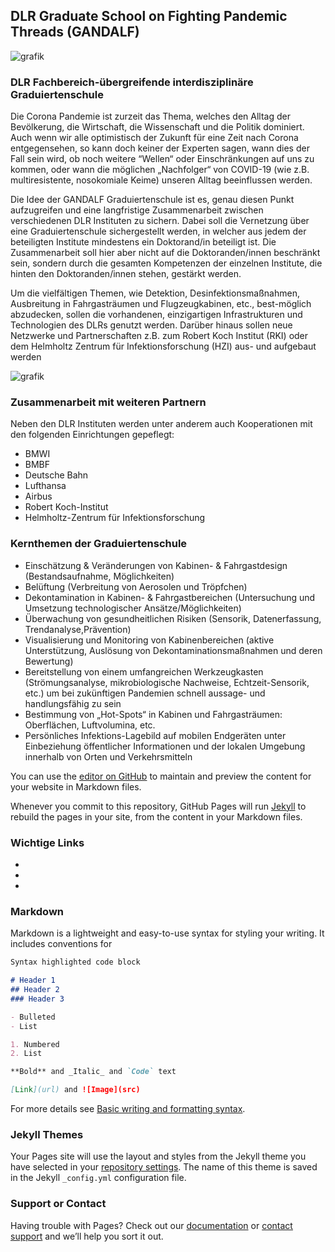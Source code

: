 ## DLR Graduate School on Fighting Pandemic Threads (GANDALF)

![grafik](https://user-images.githubusercontent.com/93976790/140899514-f4582edb-e2d0-4f80-bd5b-db8f9bcc9d1f.png)

### DLR Fachbereich-übergreifende interdisziplinäre Graduiertenschule

Die Corona Pandemie ist zurzeit das Thema, welches den Alltag der Bevölkerung, die Wirtschaft, die Wissenschaft und die Politik dominiert. Auch wenn wir alle optimistisch der Zukunft für eine Zeit nach Corona entgegensehen, so kann doch keiner der Experten sagen, wann dies der Fall sein wird, ob noch weitere “Wellen“ oder Einschränkungen auf uns zu kommen, oder wann die möglichen „Nachfolger“ von COVID-19 (wie z.B. multiresistente, nosokomiale Keime) unseren Alltag beeinflussen werden.

Die Idee der GANDALF Graduiertenschule ist es, genau diesen Punkt aufzugreifen und eine langfristige Zusammenarbeit zwischen verschiedenen DLR Instituten zu sichern. Dabei soll die Vernetzung über eine Graduiertenschule sichergestellt werden, in welcher aus jedem der beteiligten Institute mindestens ein Doktorand/in beteiligt ist. Die Zusammenarbeit soll hier aber nicht auf die Doktoranden/innen beschränkt sein, sondern durch die gesamten Kompetenzen der einzelnen
Institute, die hinten den Doktoranden/innen stehen, gestärkt werden.

Um die vielfältigen Themen, wie Detektion, Desinfektionsmaßnahmen, Ausbreitung in Fahrgasträumen und Flugzeugkabinen, etc., best-möglich abzudecken, sollen die vorhandenen, einzigartigen Infrastrukturen und Technologien des DLRs genutzt werden. Darüber hinaus sollen neue Netzwerke und Partnerschaften z.B. zum Robert Koch Institut (RKI) oder dem Helmholtz Zentrum für Infektionsforschung (HZI) aus- und aufgebaut werden





![grafik](https://user-images.githubusercontent.com/93976790/140900403-44208142-dbc5-405d-8c6d-4b38a6400c06.png)


### Zusammenarbeit mit weiteren Partnern

Neben den DLR Instituten werden unter anderem auch Kooperationen mit den folgenden Einrichtungen gepeflegt: 

- BMWI
- BMBF
- Deutsche Bahn
- Lufthansa
- Airbus
- Robert Koch-Institut
- Helmholtz-Zentrum für Infektionsforschung




### Kernthemen der Graduiertenschule

- Einschätzung & Veränderungen von Kabinen- & Fahrgastdesign (Bestandsaufnahme, Möglichkeiten)
-  Belüftung (Verbreitung von Aerosolen und Tröpfchen)
- Dekontamination in Kabinen- & Fahrgastbereichen (Untersuchung und Umsetzung technologischer Ansätze/Möglichkeiten)
- Überwachung von gesundheitlichen Risiken (Sensorik, Datenerfassung, Trendanalyse,Prävention)
- Visualisierung und Monitoring von Kabinenbereichen (aktive Unterstützung, Auslösung von Dekontaminationsmaßnahmen und deren Bewertung)
- Bereitstellung von einem umfangreichen Werkzeugkasten (Strömungsanalyse, mikrobiologische Nachweise, Echtzeit-Sensorik, etc.) um bei zukünftigen Pandemien schnell aussage- und handlungsfähig zu sein
- Bestimmung von „Hot-Spots“ in Kabinen und Fahrgasträumen: Oberflächen, Luftvolumina, etc.
- Persönliches Infektions-Lagebild auf mobilen Endgeräten unter Einbeziehung öffentlicher Informationen und der lokalen Umgebung innerhalb von Orten und Verkehrsmitteln


You can use the [editor on GitHub](https://github.com/DLR-GANDALF/www/edit/gh-pages/index.md) to maintain and preview the content for your website in Markdown files.

Whenever you commit to this repository, GitHub Pages will run [Jekyll](https://jekyllrb.com/) to rebuild the pages in your site, from the content in your Markdown files.


### Wichtige Links

-
-
-



### Markdown

Markdown is a lightweight and easy-to-use syntax for styling your writing. It includes conventions for

```markdown
Syntax highlighted code block

# Header 1
## Header 2
### Header 3

- Bulleted
- List

1. Numbered
2. List

**Bold** and _Italic_ and `Code` text

[Link](url) and ![Image](src)
```

For more details see [Basic writing and formatting syntax](https://docs.github.com/en/github/writing-on-github/getting-started-with-writing-and-formatting-on-github/basic-writing-and-formatting-syntax).

### Jekyll Themes

Your Pages site will use the layout and styles from the Jekyll theme you have selected in your [repository settings](https://github.com/DLR-GANDALF/www/settings/pages). The name of this theme is saved in the Jekyll `_config.yml` configuration file.

### Support or Contact

Having trouble with Pages? Check out our [documentation](https://docs.github.com/categories/github-pages-basics/) or [contact support](https://support.github.com/contact) and we’ll help you sort it out.
